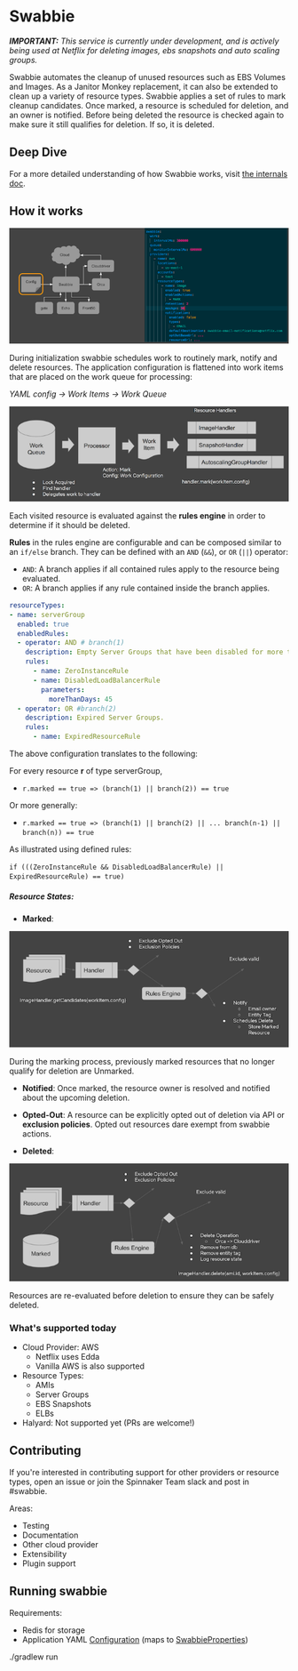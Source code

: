 # Swabbie

_**IMPORTANT:** This service is currently under development, and is actively being used at Netflix for deleting images, 
ebs snapshots and auto scaling groups._

Swabbie automates the cleanup of unused resources such as EBS Volumes and Images.
As a Janitor Monkey replacement, it can also be extended to clean up a variety of resource types.
Swabbie applies a set of rules to mark cleanup candidates. 
Once marked, a resource is scheduled for deletion, and an owner is notified.
Before being deleted the resource is checked again to make sure it still qualifies for deletion.
If so, it is deleted.

## Deep Dive

For a more detailed understanding of how Swabbie works, visit [the internals doc](INTERNALS.md).

## How it works

![Configuration](docs/swabbie-config.png)

During initialization swabbie schedules work to routinely mark, notify and delete resources.
The application configuration is flattened into work items that are placed on the work queue for processing:

*YAML config -> Work Items -> Work Queue*

![Work Diagram](docs/swabbie-work-items.png)

Each visited resource is evaluated against the **rules engine** in order to determine if it should be deleted. 

**Rules** in the rules engine are configurable and can be composed similar to an `if/else` branch.
They can be defined with an `AND` (`&&`), or `OR` (`||`) operator:
 
- `AND`: A branch applies if all contained rules apply to the resource being evaluated.
- `OR`: A branch applies if any rule contained inside the branch applies.

```yaml
resourceTypes:
- name: serverGroup
  enabled: true
  enabledRules:
  - operator: AND # branch(1)
    description: Empty Server Groups that have been disabled for more than than 45 days.
    rules:
      - name: ZeroInstanceRule
      - name: DisabledLoadBalancerRule
        parameters:
          moreThanDays: 45
  - operator: OR #branch(2)
    description: Expired Server Groups.
    rules:
      - name: ExpiredResourceRule
```

The above configuration translates to the following: 

For every resource **r** of type serverGroup,

* `r.marked == true => (branch(1) || branch(2)) == true`

Or more generally:
 
* `r.marked == true => (branch(1) || branch(2) || ... branch(n-1) || branch(n)) == true`

As illustrated using defined rules:
 
`if (((ZeroInstanceRule && DisabledLoadBalancerRule) || ExpiredResourceRule) == true)`
##### Resource States:
- **Marked**:

![Mark Flow](docs/marking.png)

During the marking process, previously marked resources that no longer qualify for deletion are Unmarked.

- **Notified**:
Once marked, the resource owner is resolved and notified about the upcoming deletion.

- **Opted-Out**:
A resource can be explicitly opted out of deletion via API or **exclusion policies**. 
Opted out resources dare exempt from swabbie actions. 

- **Deleted**:

![Delete Flow](docs/delete.png)

Resources are re-evaluated before deletion to ensure they can be safely deleted.

### What's supported today
- Cloud Provider: AWS
  * Netflix uses Edda
  * Vanilla AWS is also supported
- Resource Types:
  * AMIs
  * Server Groups
  * EBS Snapshots
  * ELBs
- Halyard: Not supported yet (PRs are welcome!)
  
## Contributing
If you're interested in contributing support for other providers or resource types, open an issue or join 
the Spinnaker Team slack and post in #swabbie.

Areas:
- Testing
- Documentation
- Other cloud provider
- Extensibility
- Plugin support
 
## Running swabbie
Requirements: 
- Redis for storage
- Application YAML [Configuration](docs/swabbie.yml) (maps to [SwabbieProperties](swabbie-core/src/main/kotlin/com/netflix/spinnaker/config/SwabbieProperties.kt))

./gradlew run


